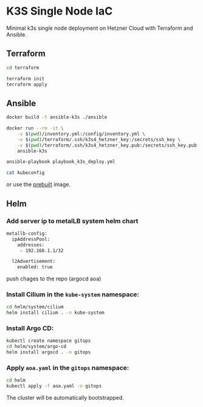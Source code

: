 # K3S Single Node IaC

Minimal k3s single node deployment on Hetzner Cloud with Terraform and Ansible.

## Terraform

```bash
cd terraform

terraform init
terraform apply
```

## Ansible

```bash
docker build -t ansible-k3s ./ansible

docker run --rm -it \
    -v $(pwd)/inventory.yml:/config/inventory.yml \
    -v $(pwd)/terraform/.ssh/k3s4_hetzner_key:/secrets/ssh_key \
    -v $(pwd)/terraform/.ssh/k3s4_hetzner_key.pub:/secrets/ssh_key.pub \
    ansible-k3s

ansible-playbook playbook_k3s_deploy.yml

cat kubeconfig
```

or use the [prebuilt](https://hub.docker.com/repository/docker/ujstor/ansible-k3s-single-node/general) image.

## Helm

### Add server ip to metalLB system helm chart

```bash
metallb-config:
  ipAddressPool:
    addresses:
     - 192.168.1.1/32

  l2Advertisement:
    enabled: true
```
push chages to the repo (argocd aoa)

### Install Cilium in the `kube-system` namespace:

```bash
cd helm/system/cilium
helm install cilium . -n kube-system
```

### Install Argo CD:
```bash
kubectl create namespace gitops
cd helm/system/argo-cd
helm install argocd . -n gitops
```

### Apply `aoa.yaml` in the `gitops` namespace:
```bash
cd helm
kubectl apply -f aoa.yaml -n gitops
``````

The cluster will be automatically bootstrapped.
